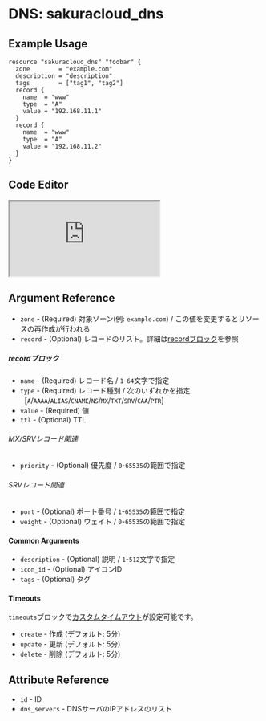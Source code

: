# DNS: sakuracloud_dns

## Example Usage

```hcl
resource "sakuracloud_dns" "foobar" {
  zone        = "example.com"
  description = "description"
  tags        = ["tag1", "tag2"]
  record {
    name  = "www"
    type  = "A"
    value = "192.168.11.1"
  }
  record {
    name  = "www"
    type  = "A"
    value = "192.168.11.2"
  }
}
```

<div class="editor">

<h2>Code Editor</h2>

<iframe src="https://zouen-alpha.usacloud.jp/#resource/dns"></iframe>

</div>


## Argument Reference

* `zone` - (Required) 対象ゾーン(例: `example.com`) / この値を変更するとリソースの再作成が行われる
* `record` - (Optional) レコードのリスト。詳細は[recordブロック](#record)を参照

##### recordブロック

* `name` - (Required) レコード名 /  `1`-`64`文字で指定
* `type` - (Required) レコード種別 / 次のいずれかを指定［`A`/`AAAA`/`ALIAS`/`CNAME`/`NS`/`MX`/`TXT`/`SRV`/`CAA`/`PTR`]
* `value` - (Required) 値
* `ttl` - (Optional) TTL

###### MX/SRVレコード関連

* `priority` - (Optional) 優先度 / `0`-`65535`の範囲で指定

###### SRVレコード関連

* `port` - (Optional) ポート番号 / `1`-`65535`の範囲で指定
* `weight` - (Optional) ウェイト / `0`-`65535`の範囲で指定

#### Common Arguments

* `description` - (Optional) 説明 / `1`-`512`文字で指定
* `icon_id` - (Optional) アイコンID
* `tags` - (Optional) タグ

#### Timeouts

`timeouts`ブロックで[カスタムタイムアウト](https://www.terraform.io/docs/configuration/resources.html#operation-timeouts)が設定可能です。  

* `create` - 作成 (デフォルト: 5分)
* `update` - 更新 (デフォルト: 5分)
* `delete` - 削除 (デフォルト: 5分)

## Attribute Reference

* `id` - ID
* `dns_servers` - DNSサーバのIPアドレスのリスト

